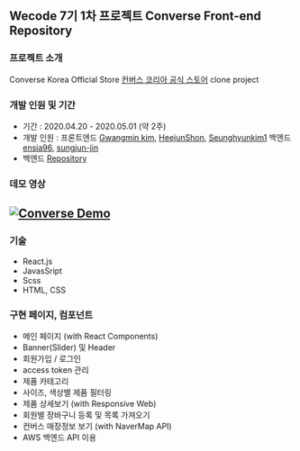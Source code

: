 ## Wecode 7기 1차 프로젝트 Converse Front-end Repository
### 프로젝트 소개
Converse Korea Official Store [컨버스 코리아 공식 스토어](https://www.converse.co.kr/) clone project

### 개발 인원 및 기간
- 기간 : 2020.04.20 - 2020.05.01 (약 2주)
- 개발 인원 : 프론트엔드 [Gwangmin kim](https://github.com/kkm8314), [HeejunShon](https://github.com/HeejunShon), [Seunghyunkim1](https://github.com/Seunghyunkim1) 백엔드 [ensia96](https://github.com/ensia96), [sungjun-jin](https://github.com/sungjun-jin)
- 백엔드 [Repository](https://github.com/wecode-bootcamp-korea/Converse-backend)

### 데모 영상
[![Converse Demo](https://images.velog.io/images/sungjun-jin/post/27aa7f02-baca-4e88-acc3-e9dc1b8fd46d/image.png)](https://www.youtube.com/watch?v=0dYvqMhCsy8&feature=youtube)
---
### 기술
- React.js
- JavasSript
- Scss
- HTML, CSS

### 구현 페이지, 컴포넌트
- 메인 페이지 (with React Components)
- Banner(Slider) 및 Header 
- 회원가입 / 로그인
- access token 관리
- 제품 카테고리
- 사이즈, 색상별 제품 필터링
- 제품 상세보기 (with Responsive Web)
- 회원별 장바구니 등록 및 목록 가져오기
- 컨버스 매장정보 보기 (with NaverMap API)
- AWS 백엔드 API 이용
